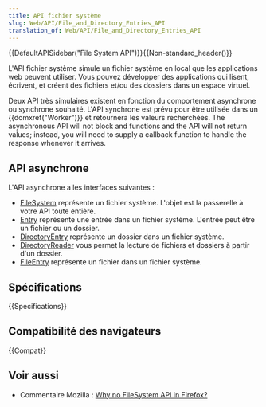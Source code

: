 ```yaml
---
title: API fichier système
slug: Web/API/File_and_Directory_Entries_API
translation_of: Web/API/File_and_Directory_Entries_API
---
```


{{DefaultAPISidebar("File System API")}}{{Non-standard_header()}}

L'API fichier système simule un fichier système en local que les applications web peuvent utiliser. Vous pouvez développer des applications qui lisent, écrivent, et créent des fichiers et/ou des dossiers dans un espace virtuel.

Deux API très simulaires existent en fonction du comportement asynchrone ou synchrone souhaité. L'API synchrone est prévu pour être utilisée dans un {{domxref("Worker")}} et retournera les valeurs recherchées. The asynchronous API will not block and functions and the API will not return values; instead, you will need to supply a callback function to handle the response whenever it arrives.

## API asynchrone

L'API asynchrone a les interfaces suivantes :

- [FileSystem](/fr/docs/Web/API/FileSystem) représente un fichier système. L'objet est la passerelle à votre API toute entière.
- [Entry](/fr/docs/Web/API/FileSystemEntry) représente une entrée dans un fichier système. L'entrée peut être un fichier ou un dossier.
- [DirectoryEntry](/fr/docs/Web/API/FileSystemDirectoryEntry) représente un dossier dans un fichier système.
- [DirectoryReader](/fr/docs/Web/API/FileSystemDirectoryReader) vous permet la lecture de fichiers et dossiers à partir d'un dossier.
- [FileEntry](/fr/docs/Web/API/FileSystemFileEntry) représente un fichier dans un fichier système.

## Spécifications

{{Specifications}}

## Compatibilité des navigateurs

{{Compat}}

## Voir aussi

- Commentaire Mozilla : [Why no FileSystem API in Firefox?](https://hacks.mozilla.org/2012/07/why-no-filesystem-api-in-firefox/)

